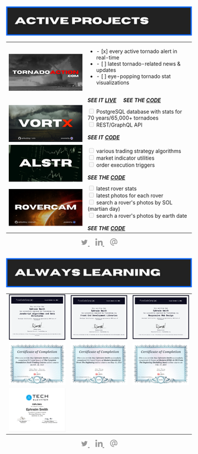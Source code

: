![active projects section](./assets/active-projects.png)

<table align='center'>
  <tr>
    <td width='200px'>
      <img src='./assets/tornado-action.png' alt='tornadoaction.com'>
    </td>
    <td>
      <ul>
        <li> - [x] every active tornado alert in real-time</li>
        <li> - [ ] latest tornado-related news & updates</li>
        <li> - [ ] eye-popping tornado stat visualizations</li>
      </ul>
      <br/>
      <span><strong><em>SEE IT <a href='https://tornadoaction.com' target='_blank'>LIVE</a></em></strong></span>&nbsp;&nbsp;&nbsp;&nbsp;&nbsp;<span><strong><em>SEE THE <a href='https://github.com/ephbuilding/tornado-action' target='_blank'>CODE</a></em></strong></span>
    </td>
  </tr>
  <tr>
    <td width='200px'>
      <img src='./assets/vortx.png' alt='vortx tornado stats api'>
    </td>
    <td>
      <input type='checkbox' disabled> PostgreSQL database with stats for 70 years/65,000+ tornadoes</input>
      <br/>
      <input type='checkbox' disabled> REST/GraphQL API</input>
      <br/>    
      <br/>
      <span><strong><em>SEE IT <a href='https://github.com/ephbuilding/vortx' target='_blank'>CODE</a></em></strong>
    </td>
  </tr>
  <tr>
    <td width='200px'>
      <img src='./assets/alstr.png' alt='algo-trading system'>
    </td>
    <td>
      <input type='checkbox' disabled> various trading strategy algorithms</input>
      <br/>      
      <input type='checkbox' disabled> market indicator utilities</input>
      <br/>
      <input type='checkbox' disabled> order execution triggers</input>
      <br/>    
      <br/>
      <strong><em>SEE THE <a href='https://github.com/ephbuilding/alstr' target='_blank'>CODE</a></em></strong>
    </td>
  </tr>
  <tr>
    <td width='200px'>
      <img src='./assets/rovercam.png' alt='rovercam'>
    </td>
    <td>
      <input type='checkbox' disabled> latest rover stats</input>
      <br/>
      <input type='checkbox' disabled> latest photos for each rover</input>
      <br/>
      <input type='checkbox' disabled> search a rover's photos by SOL (martian day)</input>
      <br/>
      <input type='checkbox' disabled> search a rover's photos by earth date</input>
      <br/>
      <br/>
      <strong><em>SEE THE <a href='https://github.com/ephbuilding/rovercam' target='_blank'>CODE</a></em></strong>
    </td>
  </tr>
</table>

<div align='center'>  
  <a href='https://twitter.com/ephbuilding' alt='social link icon'>
    <img src='./assets/icon-tw.svg' height='20'/>
  </a>
  &nbsp;
  &nbsp;  
  <a href='https://linkedin.com/in/ephbuilding' alt='social link icon'>
    <img src='./assets/icon-li.svg' height='20'/>
  </a>
  &nbsp;
  &nbsp;
  <a href='mailto:email@ephraimsmith.dev' alt='social link icon'>
    <img src='./assets/icon-at.svg' height='20'/>
  </a>
</div>

<br/>

![always learning section graphic](./assets/always-learning.png)

<div align='center'>
  <table>
    <tr>
      <td>
        <img src='./assets/fcc-javascript.png' width='450px'/>      
      </td>      
      <td>
        <img src='./assets/fcc-frontend.png' width='450px'/>
      </td>
      <td>
        <img src='./assets/fcc-responsive-design.png' width='450px'/>
      </td>
    </tr>
    <tr>
      <td>
        <img src='./assets/udemy-stock-trading-1.jpg' width='450px'/>
      </td>
      <td>
        <img src='./assets/udemy-javascript.jpg' width='450px'/>      
      </td>
      <td>
        <img src='./assets/udemy-html-css-sass.jpg' width='450px'/>
      </td>      
    </tr>
    <tr>     
      <td>
        <img src='./assets/tech_elevator.png' width='450px'/>
      </td>      
    </tr>    
  </table>
</div>

<div align='center'>  
  <a href='https://twitter.com/ephbuilding' alt='social link icon'>
    <img src='./assets/icon-tw.svg' height='20'/>
  </a>
  &nbsp;
  &nbsp;  
  <a href='https://linkedin.com/in/ephbuilding' alt='social link icon'>
    <img src='./assets/icon-li.svg' height='20'/>
  </a>
  &nbsp;
  &nbsp;
  <a href='mailto:email@ephraimsmith.dev' alt='social link icon'>
    <img src='./assets/icon-at.svg' height='20'/>
  </a>
</div>
